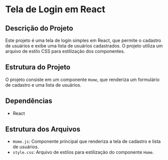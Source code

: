 # Tela de Login em React

## Descrição do Projeto
Este projeto é uma tela de login simples em React, que permite o cadastro de usuários e exibe uma lista de usuários cadastrados. O projeto utiliza um arquivo de estilo CSS para estilização dos componentes.

## Estrutura do Projeto
O projeto consiste em um componente `Home`, que renderiza um formulário de cadastro e uma lista de usuários.

## Dependências
- React

## Estrutura dos Arquivos
- `Home.js`: Componente principal que renderiza a tela de cadastro e lista de usuários.
- `style.css`: Arquivo de estilos para estilização do componente `Home`.


